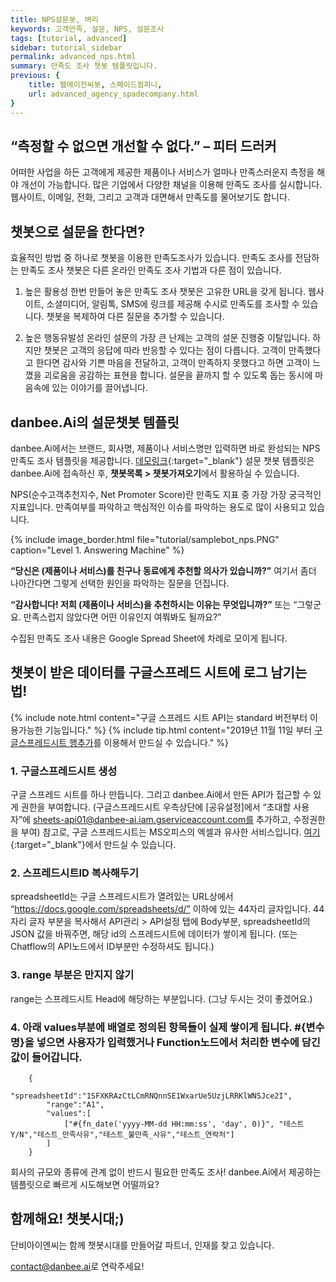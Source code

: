 ```yaml
---
title: NPS설문봇, 벼리 
keywords: 고객만족, 설문, NPS, 설문조사
tags: [tutorial, advanced]
sidebar: tutorial_sidebar
permalink: advanced_nps.html
summary: 만족도 조사 챗봇 템플릿입니다.
previous: {
    title: 웹에이전씨봇, 스페이드컴퍼니,
    url: advanced_agency_spadecompany.html
}
---
```


## “측정할 수 없으면 개선할 수 없다.” – 피터 드러커

어떠한 사업을 하든 고객에게 제공한 제품이나 서비스가 얼마나 만족스러운지 측정을 해야 개선이 가능합니다. 많은 기업에서 다양한 채널을 이용해 만족도 조사를 실시합니다. 웹사이트, 이메일, 전화, 그리고 고객과 대면해서 만족도를 물어보기도 합니다. 

## 챗봇으로 설문을 한다면?
효율적인 방법 중 하나로 챗봇을 이용한 만족도조사가 있습니다.
만족도 조사를 전담하는 만족도 조사 챗봇은 다른 온라인 만족도 조사 기법과 다른 점이 있습니다. 

1. 높은 활용성
한번 만들어 놓은 만족도 조사 챗봇은 고유한 URL을 갖게 됩니다. 웹사이트, 소셜미디어, 알림톡, SMS에 링크를 제공해 수시로 만족도를 조사할 수 있습니다. 챗봇을 복제하여 다른 질문을 추가할 수 있습니다.

2. 높은 행동유발성
온라인 설문의 가장 큰 난제는 고객의 설문 진행중 이탈입니다. 하지만 챗봇은 고객의 응답에 따라 반응할 수 있다는 점이 다릅니다. 고객이 만족했다고 한다면 감사와 기쁜 마음을 전달하고, 고객이 만족하지 못했다고 하면 고객이 느꼈을 괴로움을 공감하는 표현을 합니다. 설문을 끝까지 할 수 있도록 돕는 동시에 마음속에 있는 이야기를 끌어냅니다.

## danbee.Ai의 설문챗봇 템플릿
danbee.Ai에서는 브랜드, 회사명, 제품이나 서비스명만 입력하면 바로 완성되는 NPS 만족도 조사 템플릿을 제공합니다. [데모링크](https://frogue.danbee.ai/?chatbot_id=0ccf95e6-8ae9-4b2f-8960-fde4bed2ba3a){:target="_blank"} 설문 챗봇 템플릿은 danbee.Ai에 접속하신 후, **챗봇목록 > 챗봇가져오기**에서 활용하실 수 있습니다.

NPS(순수고객추천지수, Net Promoter Score)란 만족도 지표 중 가장 가장 궁극적인 지표입니다.
만족여부를 파악하고 핵심적인 이슈를 파악하는 용도로 많이 사용되고 있습니다.

{% include image_border.html file="tutorial/samplebot_nps.PNG"  caption="Level 1. Answering Machine" %}

**“당신은 (제품이나 서비스)를 친구나 동료에게 추천할 의사가 있습니까?”**
여기서 좀더 나아간다면 그렇게 선택한 원인을 파악하는 질문을 던집니다.

**“감사합니다! 저희 (제품이나 서비스)을 추천하시는 이유는 무엇입니까?”**
또는 “그렇군요. 만족스럽지 않았다면 어떤 이유인지 여쭤봐도 될까요?”

수집된 만족도 조사 내용은 Google Spread Sheet에 차례로 모이게 됩니다.


## 챗봇이 받은 데이터를 구글스프레드 시트에 로그 남기는 법!

{% include note.html content="구글 스프레드 시트 API는 standard 버전부터 이용가능한 기능입니다." %}
{% include tip.html content="2019년 11월 11일 부터 [구글스프레드시트 행추가](/predefined_api_googlespreadsheetrowappend.html)를 이용해서 만드실 수 있습니다." %}

### 1. 구글스프레드시트 생성
구글 스프레드 시트를 하나 만듭니다. 그리고 danbee.Ai에서 만든 API가 접근할 수 있게 권한을 부여합니다. 
(구글스프레드시트 우측상단에 [공유설정]에서 “초대할 사용자”에 sheets-api01@danbee-ai.iam.gserviceaccount.com를 추가하고, 수정권한을 부여)
참고로, 구글 스프레드시트는 MS오피스의 엑셀과 유사한 서비스입니다. [여기](https://docs.google.com/spreadsheets/){:target="_blank"}에서 만드실 수 있습니다.

### 2. 스프레드시트ID 복사해두기
spreadsheetId는 구글 스프레드시트가 열려있는 URL상에서 “https://docs.google.com/spreadsheets/d/” 이하에 있는 44자리 글자입니다. 44자리 글자 부분을 복사해서 API관리 > API설정 탭에 Body부분, spreadsheetId의 JSON 값을 바꿔주면, 해당 id의 스프레드시트에 데이터가 쌓이게 됩니다. (또는 Chatflow의 API노드에서 ID부분만 수정하셔도 됩니다.)

### 3. range 부분은 만지지 않기
range는 스프레드시트 Head에 해당하는 부분입니다. (그냥 두시는 것이 좋겠어요.)

### 4. 아래 values부분에 배열로 정의된 항목들이 실제 쌓이게 됩니다. #{변수명}을 넣으면 사용자가 입력했거나 Function노드에서 처리한 변수에 담긴 값이 들어갑니다.

        {
            "spreadsheetId":"1SFXKRAzCtLCmRNQnnSE1WxarUe5UzjLRRKlWNSJce2I",
            "range":"A1",
            "values":[
                ["#{fn_date('yyyy-MM-dd HH:mm:ss', 'day', 0)}", "테스트Y/N","테스트_만족사유","테스트_불만족_사유","테스트_연락처"]
            ]
        }

회사의 규모와 종류에 관계 없이 반드시 필요한 만족도 조사! danbee.Ai에서 제공하는 템플릿으로 빠르게 시도해보면 어떨까요? 



## 함께해요! 챗봇시대;) 
단비아이엔씨는 함께 챗봇시대를 만들어갈 파트너, 인재를 찾고 있습니다. 

[contact@danbee.ai](mailto:contact@danbee.ai)로 연락주세요!


